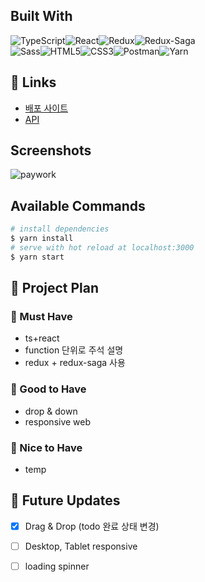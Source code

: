 
## Built With
<div style="display: flex">
<img alt="TypeScript" src ="https://img.shields.io/badge/TypeScript-3178C6.svg?&style=for-the-badge&logo=TypeScript&logoColor=white"/>
<img alt="React" src ="https://img.shields.io/badge/React-61DAFB.svg?&style=for-the-badge&logo=React&logoColor=white"/>
<img alt="Redux" src ="https://img.shields.io/badge/Redux-764ABC.svg?&style=for-the-badge&logo=Redux&logoColor=white"/>
<img alt="Redux-Saga" src ="https://img.shields.io/badge/Redux--Saga-999999.svg?&style=for-the-badge&logo=Redux-Saga&logoColor=white"/>
</div>
<div style="display: flex">
<img alt="Sass" src ="https://img.shields.io/badge/Sass-CC6699.svg?&style=for-the-badge&logo=Sass&logoColor=white"/>
<img alt="HTML5" src ="https://img.shields.io/badge/HTML5-E34F26.svg?&style=for-the-badge&logo=HTML5&logoColor=white"/>
<img alt="CSS3" src ="https://img.shields.io/badge/CSS3-1572B6.svg?&style=for-the-badge&logo=CSS3&logoColor=white"/>
<img alt="Postman" src ="https://img.shields.io/badge/Postman-FF6C37.svg?&style=for-the-badge&logo=Postman&logoColor=white"/>
<img alt="Yarn" src ="https://img.shields.io/badge/Yarn-2C8EBB.svg?&style=for-the-badge&logo=Yarn&logoColor=white"/>
</div>

## 📌 Links

- [배포 사이트](https://todo-paywork.netlify.app/)
- [API](https://documenter.getpostman.com/view/14292836/U16etSWz)

## Screenshots
![paywork](https://user-images.githubusercontent.com/60641307/131807347-66d56712-97ff-4190-ae27-7c19edefccfe.png)

## Available Commands
```bash
# install dependencies
$ yarn install
# serve with hot reload at localhost:3000
$ yarn start
```
##  📑 Project Plan

### 📕 Must Have
- ts+react 
- function 단위로 주석 설명
- redux + redux-saga 사용

### 📗 Good to Have
- drop & down
- responsive web
### 📘 Nice to Have
- temp
## 🎯 Future Updates
- [x] Drag & Drop (todo 완료 상태 변경)
- [ ] Desktop, Tablet responsive
- [ ] loading spinner


